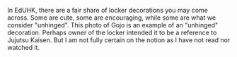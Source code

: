 In EdUHK, there are a fair share of locker decorations you may come across.
Some are cute, some are encouraging, while some are what we consider "unhinged".
This photo of Gojo is an example of an "unhinged" decoration.
Perhaps owner of the locker intended it to be a reference to Jujutsu Kaisen. But I am not fully certain on the notion as I have not read nor watched it.
